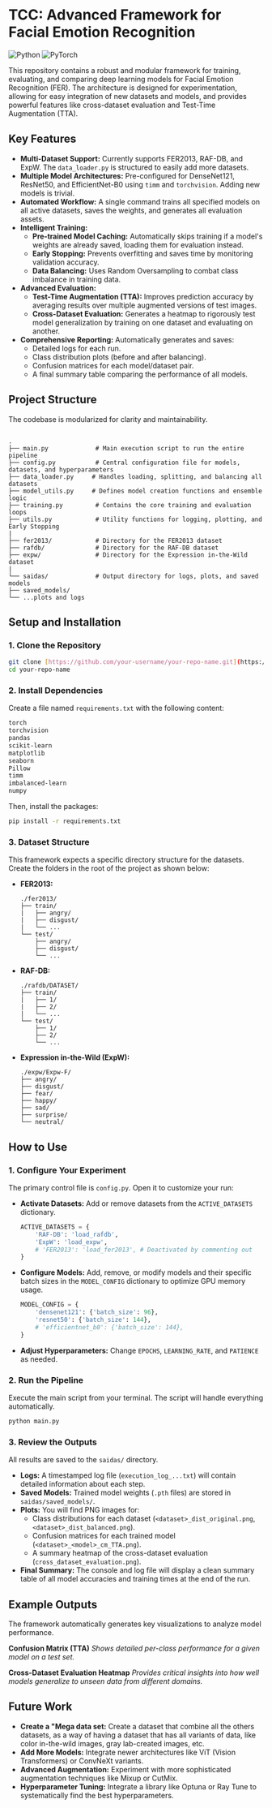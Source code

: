 # TCC: Advanced Framework for Facial Emotion Recognition

![Python](https://img.shields.io/badge/Python-3.9%2B-blue.svg)
![PyTorch](https://img.shields.io/badge/PyTorch-2.0%2B-orange.svg)

This repository contains a robust and modular framework for training, evaluating, and comparing deep learning models for Facial Emotion Recognition (FER). The architecture is designed for experimentation, allowing for easy integration of new datasets and models, and provides powerful features like cross-dataset evaluation and Test-Time Augmentation (TTA).

## Key Features

- **Multi-Dataset Support:** Currently supports FER2013, RAF-DB, and ExpW. The `data_loader.py` is structured to easily add more datasets.
- **Multiple Model Architectures:** Pre-configured for DenseNet121, ResNet50, and EfficientNet-B0 using `timm` and `torchvision`. Adding new models is trivial.
- **Automated Workflow:** A single command trains all specified models on all active datasets, saves the weights, and generates all evaluation assets.
- **Intelligent Training:**
    - **Pre-trained Model Caching:** Automatically skips training if a model's weights are already saved, loading them for evaluation instead.
    - **Early Stopping:** Prevents overfitting and saves time by monitoring validation accuracy.
    - **Data Balancing:** Uses Random Oversampling to combat class imbalance in training data.
- **Advanced Evaluation:**
    - **Test-Time Augmentation (TTA):** Improves prediction accuracy by averaging results over multiple augmented versions of test images.
    - **Cross-Dataset Evaluation:** Generates a heatmap to rigorously test model generalization by training on one dataset and evaluating on another.
- **Comprehensive Reporting:** Automatically generates and saves:
    - Detailed logs for each run.
    - Class distribution plots (before and after balancing).
    - Confusion matrices for each model/dataset pair.
    - A final summary table comparing the performance of all models.

## Project Structure

The codebase is modularized for clarity and maintainability.

```

.
├── main.py             # Main execution script to run the entire pipeline
├── config.py           # Central configuration file for models, datasets, and hyperparameters
├── data_loader.py     # Handles loading, splitting, and balancing all datasets
├── model_utils.py     # Defines model creation functions and ensemble logic
├── training.py         # Contains the core training and evaluation loops
├── utils.py            # Utility functions for logging, plotting, and Early Stopping
|
├── fer2013/            # Directory for the FER2013 dataset
├── rafdb/              # Directory for the RAF-DB dataset
├── expw/               # Directory for the Expression in-the-Wild dataset
|
└── saidas/             # Output directory for logs, plots, and saved models
├── saved_models/
└── ...plots and logs

````

## Setup and Installation

### 1. Clone the Repository

```bash
git clone [https://github.com/your-username/your-repo-name.git](https://github.com/your-username/your-repo-name.git)
cd your-repo-name
````

### 2\. Install Dependencies

Create a file named `requirements.txt` with the following content:

```txt
torch
torchvision
pandas
scikit-learn
matplotlib
seaborn
Pillow
timm
imbalanced-learn
numpy
```

Then, install the packages:

```bash
pip install -r requirements.txt
```

### 3. Dataset Structure

This framework expects a specific directory structure for the datasets. Create the folders in the root of the project as shown below:

  - **FER2013:**
    ```
    ./fer2013/
    ├── train/
    |   ├── angry/
    |   ├── disgust/
    |   └── ...
    └── test/
        ├── angry/
        ├── disgust/
        └── ...
    ```
  - **RAF-DB:**
    ```
    ./rafdb/DATASET/
    ├── train/
    |   ├── 1/
    |   ├── 2/
    |   └── ...
    └── test/
        ├── 1/
        ├── 2/
        └── ...
    ```
  - **Expression in-the-Wild (ExpW):**
    ```
    ./expw/Expw-F/
    ├── angry/
    ├── disgust/
    ├── fear/
    ├── happy/
    ├── sad/
    ├── surprise/
    └── neutral/
    ```

## How to Use

### 1\. Configure Your Experiment

The primary control file is `config.py`. Open it to customize your run:

  - **Activate Datasets:** Add or remove datasets from the `ACTIVE_DATASETS` dictionary.
    ```python
    ACTIVE_DATASETS = {
        'RAF-DB': 'load_rafdb',
        'ExpW': 'load_expw',
        # 'FER2013': 'load_fer2013', # Deactivated by commenting out
    }
    ```
  - **Configure Models:** Add, remove, or modify models and their specific batch sizes in the `MODEL_CONFIG` dictionary to optimize GPU memory usage.
    ```python
    MODEL_CONFIG = {
        'densenet121': {'batch_size': 96},
        'resnet50': {'batch_size': 144},
        # 'efficientnet_b0': {'batch_size': 144},
    }
    ```
  - **Adjust Hyperparameters:** Change `EPOCHS`, `LEARNING_RATE`, and `PATIENCE` as needed.

### 2\. Run the Pipeline

Execute the main script from your terminal. The script will handle everything automatically.

```bash
python main.py
```

### 3\. Review the Outputs

All results are saved to the `saidas/` directory.

  - **Logs:** A timestamped log file (`execution_log_...txt`) will contain detailed information about each step.
  - **Saved Models:** Trained model weights (`.pth` files) are stored in `saidas/saved_models/`.
  - **Plots:** You will find PNG images for:
      - Class distributions for each dataset (`<dataset>_dist_original.png`, `<dataset>_dist_balanced.png`).
      - Confusion matrices for each trained model (`<dataset>_<model>_cm_TTA.png`).
      - A summary heatmap of the cross-dataset evaluation (`cross_dataset_evaluation.png`).
  - **Final Summary:** The console and log file will display a clean summary table of all model accuracies and training times at the end of the run.

## Example Outputs

The framework automatically generates key visualizations to analyze model performance.

**Confusion Matrix (TTA)**
*Shows detailed per-class performance for a given model on a test set.*

**Cross-Dataset Evaluation Heatmap**
*Provides critical insights into how well models generalize to unseen data from different domains.*

## Future Work

  - **Create a "Mega data set:** Create a dataset that combine all the others datasets, as a way of having a dataset that has all variants of data, like color in-the-wild images, gray lab-created images, etc.
  - **Add More Models:** Integrate newer architectures like ViT (Vision Transformers) or ConvNeXt variants.
  - **Advanced Augmentation:** Experiment with more sophisticated augmentation techniques like Mixup or CutMix.
  - **Hyperparameter Tuning:** Integrate a library like Optuna or Ray Tune to systematically find the best hyperparameters.